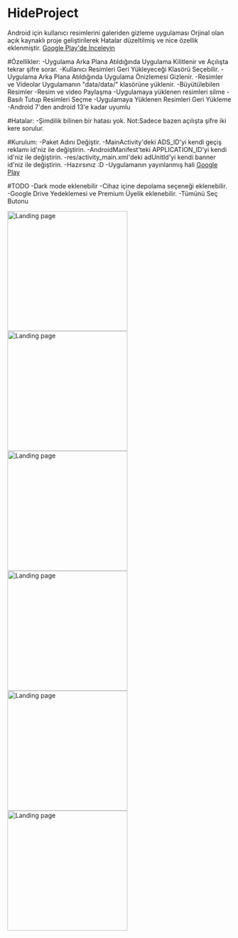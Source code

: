 # HideProject


Android için kullanıcı resimlerini galeriden gizleme uygulaması
Orjinal olan açık kaynaklı proje geliştirilerek Hatalar düzeltilmiş ve nice özellik eklenmiştir.
[Google Play'de İnceleyin](https://play.google.com/store/apps/details?id=com.a.s.hideAs)

#Özellikler:
-Uygulama Arka Plana Atıldığında Uygulama Kilitlenir ve Açılışta tekrar şifre sorar.
-Kullanıcı Resimleri Geri Yükleyeceği Klasörü Seçebilir.
-Uygulama Arka Plana Atıldığında Uygulama Önizlemesi Gizlenir.
-Resimler ve Videolar Uygulamanın "data/data/" klasörüne yüklenir.
-Büyütülebilen Resimler
-Resim ve video Paylaşma
-Uygulamaya yüklenen resimleri silme
-Basılı Tutup Resimleri Seçme
-Uygulamaya Yüklenen Resimleri Geri Yükleme
-Android 7'den android 13'e kadar uyumlu

#Hatalar:
-Şimdilik bilinen bir hatası yok.
Not:Sadece bazen açılışta şifre iki kere sorulur.

#Kurulum:
-Paket Adını Değiştir.
-MainActivity'deki ADS_ID'yi kendi geçiş reklamı id'niz ile değiştirin.
-AndroidManifest'teki APPLICATION_ID'yi kendi id'niz ile değiştirin.
-res/activity_main.xml'deki adUnitId'yi kendi banner id'niz ile değiştirin.
-Hazırsınız :D 
-Uygulamanın yayınlanmış hali [Google Play](https://play.google.com/store/apps/details?id=com.a.s.hideAs "Google Play")

#TODO 
-Dark mode eklenebilir
-Cihaz içine depolama seçeneği eklenebilir.
-Google Drive Yedeklemesi ve Premium Üyelik eklenebilir.
-Tümünü Seç Butonu

<img src="https://i.hizliresim.com/9wy5w4w.jpg" alt="Landing page" height="270px"> <img src="https://i.hizliresim.com/od21ufn.jpg" alt="Landing page" height="270px"> <img src="https://i.hizliresim.com/d0lzi5u.jpg" alt="Landing page" height="270px"> <img src="https://i.hizliresim.com/t0un63p.jpg" alt="Landing page" height="270px"> <img src="https://i.hizliresim.com/dr1f1ji.jpg" alt="Landing page" height="270px"> <img src="https://i.hizliresim.com/bxsmpkc.jpg" alt="Landing page" height="270px">







